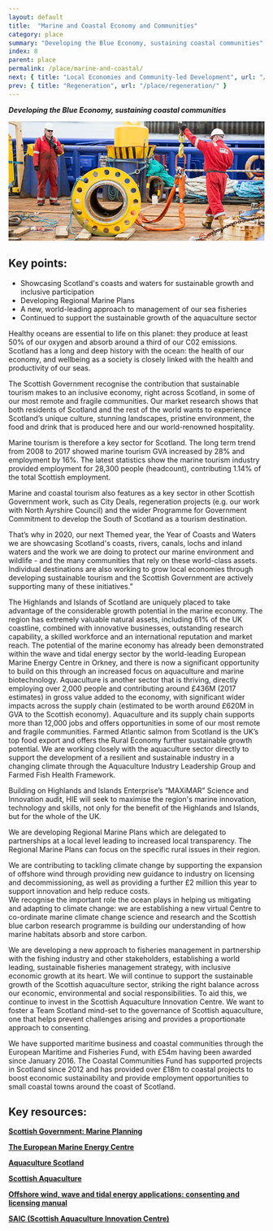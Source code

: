 ```yaml
---
layout: default
title:  "Marine and Coastal Economy and Communities"
category: place
summary: "Developing the Blue Economy, sustaining coastal communities"
index: 8
parent: place
permalink: /place/marine-and-coastal/
next: { title: "Local Economies and Community-led Development", url: "/place/local-economies/" }
prev: { title: "Regeneration", url: "/place/regeneration/" }
---
```

***Developing the Blue Economy, sustaining coastal communities***

![A photograph of men working at Aberdeen Harbour](/assets/images/pageimages/Place.36.jpg)  

## Key points:

* Showcasing Scotland's coasts and waters for sustainable growth and inclusive participation
* Developing Regional Marine Plans
* A new, world-leading approach to management of our sea fisheries
* Continued to support the sustainable growth of the aquaculture sector

Healthy oceans are essential to life on this planet: they produce at least 50% of our oxygen and absorb around a third of our C02 emissions.  Scotland has a long and deep history with the ocean: the health of our economy, and wellbeing as a society is closely linked with the health and productivity of our seas.  

The Scottish Government recognise the contribution that sustainable tourism makes to an inclusive economy, right across Scotland, in some of our most remote and fragile communities. Our market research shows that both residents of Scotland and the rest of the world wants to experience Scotland’s unique culture, stunning landscapes, pristine environment, the food and drink that is produced here and our world-renowned hospitality.  

Marine tourism is therefore a key sector for Scotland. The long term trend from 2008 to 2017 showed marine tourism GVA increased by 28% and employment by 16%. The latest statistics show the marine tourism industry provided employment for 28,300 people (headcount), contributing 1.14% of the total Scottish employment.  

Marine and coastal tourism also features as a key sector in other Scottish Government work, such as City Deals, regeneration projects (e.g. our work with North Ayrshire Council) and the wider Programme for Government Commitment to develop the South of Scotland as a tourism destination.  

That’s why in 2020, our next Themed year, the Year of Coasts and Waters we are showcasing Scotland's coasts, rivers, canals, lochs and inland waters and the work we are doing to protect our marine environment and wildlife - and the many communities that rely on these world-class assets. Individual destinations are also working to grow local economies through developing sustainable tourism and the Scottish Government are actively supporting many of these initiatives.”  

The Highlands and Islands of Scotland are uniquely placed to take advantage of the considerable growth potential in the marine economy. The region has extremely valuable natural assets, including 61% of the UK coastline, combined with innovative businesses, outstanding research capability, a skilled workforce and an international reputation and market reach.  The potential of the marine economy has already been demonstrated within the wave and tidal energy sector by the world-leading European Marine Energy Centre in Orkney, and there is now a significant opportunity to build on this through an increased focus on aquaculture and marine biotechnology. Aquaculture is another sector that is thriving, directly employing over 2,000 people and contributing around £436M (2017 estimates) in gross value added to the economy, with significant wider impacts across the supply chain (estimated to be worth around £620M in GVA to the Scottish economy). Aquaculture and its supply chain supports more than 12,000 jobs and offers opportunities in some of our most remote and fragile communities. Farmed Atlantic salmon from Scotland is the UK’s top food export and offers the Rural Economy further sustainable growth potential. We are working closely with the aquaculture sector directly to support the development of a resilient and sustainable industry in a changing climate through the Aquaculture Industry Leadership Group and Farmed Fish Health Framework.    

Building on Highlands and Islands Enterprise’s  “MAXiMAR” Science and Innovation audit, HIE will seek to maximise the region's marine innovation, technology and skills, not only for the benefit of the Highlands and Islands, but for the whole of the UK.  

We are developing Regional Marine Plans which are delegated to partnerships at a local level leading to increased local transparency.  The Regional Marine Plans can focus on the specific rural issues in their region.  

We are contributing to tackling climate change by supporting the expansion of offshore wind through providing new guidance to industry on licensing and decommissioning, as well as providing a further £2 million this year to support innovation and help reduce costs.  
We recognise the important role the ocean plays in helping us mitigating and adapting to climate change: we are establishing a new virtual Centre to co-ordinate marine climate change science and research and the Scottish blue carbon research programme is building our understanding of how marine habitats absorb and store carbon.  
 
We are developing a new approach to fisheries management in partnership with the fishing industry and other stakeholders, establishing a world leading, sustainable fisheries management strategy, with inclusive economic growth at its heart. We will continue to support the sustainable growth of the Scottish aquaculture sector, striking the right balance across our economic, environmental and social responsibilities. To aid this, we continue to invest in the Scottish Aquaculture Innovation Centre. We want to foster a Team Scotland mind-set to the governance of Scottish aquaculture, one that helps prevent challenges arising and provides a proportionate approach to consenting.   

We have supported maritime business and coastal communities through the European Maritime and Fisheries Fund, with £54m having been awarded since January 2016.  The Coastal Communities Fund has supported projects in Scotland since 2012 and has provided over £18m to coastal projects to boost economic sustainability and provide employment opportunities to small coastal towns around the coast of Scotland.   

## Key resources:

**[Scottish Government: Marine Planning](https://www.gov.scot/Topics/marine/seamanagement/regional)**

**[The European Marine Energy Centre](http://www.emec.org.uk/)**  

**[Aquaculture Scotland](http://aquaculture.scotland.gov.uk/)**

**[Scottish Aquaculture](http://scottishaquaculture.com/)**

**[Offshore wind, wave and tidal energy applications: consenting and licensing manual](https://www.gov.scot/publications/marine-scotland-consenting-licensing-manual-offshore-wind-wave-tidal-energy-applications/)**

**[SAIC (Scottish Aquaculture Innovation Centre)](https://www.innovationcentres.scot/innovation-centres/saic/)**
